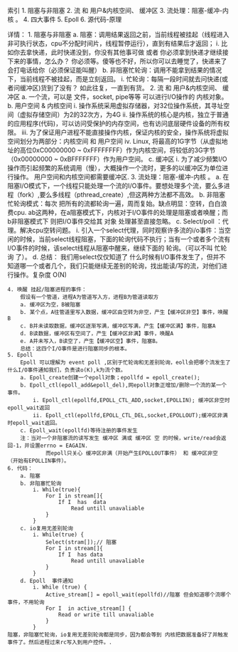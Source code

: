 索引
	1. 阻塞与非阻塞
	2. 流 和 用户&内核空间、 缓冲区
	3. 流处理：阻塞-缓冲-内核 。
	4. 四大事件
	5. Epoll
	6. 源代码-原理
	

详情：
	1. 阻塞与非阻塞
		a. 阻塞：调用结果返回之前，当前线程被挂起（线程进入非可执行状态，cpu不分配时间片，线程暂停运行），直到有结果后才返回；
			i. 比如你去拿快递，此时快递没到，你没有其他事可做 或者 你必须拿到快递才继续接下来的事情，怎么办？ 你必须等。傻等也不好，所以你可以去睡觉了，快递来了会打电话给你（必须保证能叫醒）
		b. 非阻塞忙轮询：调用不能拿到结果的情况下，当前线程不被挂起，而是立刻返回。
			i. 忙轮询：每隔一段时间就去问快递(或者问缓冲区)货到了没有？ 如此往复，一直到有货。
	2. 流 和 用户&内核空间、 缓冲区
		a. 一个流，可以是 文件，socket, pipe等等 可以进行I/O操作的 内核对象。
		b. 用户空间 & 内核空间
			i. 操作系统采用虚拟存储器，对32位操作系统，其寻址空间（虚拟存储空间）为2的32次方，为4G
			ii. 操作系统的核心是内核，独立于普通的应用程序(代码)，可以访问受保护的内存空间，也有访问底层硬件设备的所有权限。
			iii. 为了保证用户进程不能直接操作内核，保证内核的安全，操作系统将虚拟空间划分为两部分：内核空间 和 用户空间
			iv. Linux, 将最高的1G字节（从虚拟地址的高位0xC00000000 ~ 0xFFFFFFFF）作为内核空间，将较低的3G字节（0x00000000 ~ 0xBFFFFFFF）作为用户空间。
		c. 缓冲区
			i. 为了减少频繁I/O操作而引起频繁的系统调用（慢），大概操作一个流时，更多的以缓冲区为单位进行操作。 用户空间和内核空间都需要缓冲区.
	3. 流处理：阻塞-缓冲-内核 。
		a. 在阻塞I/O模式下，一个线程只能处理一个流的I/O事件。要想处理多个流，要么多进程（fork）,要么多线程（pthread_create）,但这两种方法都不高效。
		b. 非阻塞忙轮询模式：每次 把所有的流都轮询一遍，周而复始。缺点明显：空转，白白浪费cpu.
		 ab这两种，在a阻塞模式下，内核对于I/O事件的处理是阻塞或者唤醒；而b非阻塞模式下 则把I/O事件交给其 对象 处理甚至直接忽略。
		c. Select/poll ：代理。解决cpu空转问题。
			i. 引入一个select代理，同时观察许多流的i/o事件：当空闲的时候，当前select线程阻塞，下面的轮询代码不执行；当有一个或者多个流有I/O事件的时候，该select线程从阻塞中醒来，继续下面的 轮询。（可以不叫 忙轮询 了）。
		d. 总结： 我们用select仅仅知道了 什么时候有I/O事件发生了，但并不知道哪一个或者几个，我们只能继续无差别的轮询，找出能读/写的流，对他们进行操作。复杂度 O(N)
	
	4. 唤醒 挂起/阻塞进程的事件：
		假设有一个管道，进程A为管道写入方，进程B为管道读取方
		a. 缓冲区为空，B被阻塞
		b. 某个点，A往管道里写入数据，缓冲区由空转为非空，产生【缓冲区非空】事件，唤醒B
		c. B并未读取数据，缓冲区逐渐写满，缓冲区写满，产生【缓冲区满】事件，阻塞A
		d. B读数据，缓冲区有空间了，产生【缓冲区非满】事件，唤醒A
		e. A并未写入，B读空了，产生【缓冲区空】事件，阻塞B。
		总结：这四个I/O事件是进行阻塞同步的根本。
	5. Epoll
		Epoll 可以理解为 event poll ,区别于忙轮询和无差别轮询，eoll会把哪个流发生了什么I/O事件通知我们，负责读o(K),k为流个数。
		a. Epoll_create创建一个epoll对象；epollfd = epoll_create();
		b. Epoll_ctl(epoll_add&epoll_del),网epoll对象正增加/删除一个流的某一个事件。
			i. Epoll_ctl(epollfd,EPOLL_CTL_ADD,socket,EPOLLIN); 缓冲区非空时epoll_wait返回
			ii. Epoll_ctl(epollfd,EPOLL_CTL_DEL,socket,EPOLLOUT);缓冲区非满时epoll_wait返回。
		c. Epoll_wait(epollfd)等待注册的事件发生
		注：当对一个非阻塞流的读写发生 缓冲区 满或 缓冲区 空 的时候，write/read会返回-1，并设置errno = EAGAIN.
		        而epoll只关心 缓冲区非满（开始产生EPOLLOUT事件） 和 缓冲区非空 （开始有EPOLLIN事件）。
	6. 代码：
		a. 阻塞
		b. 非阻塞忙轮询
			i. While(true){
				For I in stream[]{
					If I  has  data 
						Read untill unavaliable
				}
			}
		c. io复用无差别轮询
			i. While(true) {
				Select(stram[]);// 阻塞
				For I in stream[]{
					If I  has data 
						Read untill unavaliable
				}
			}
		d. Epoll  事件通知
			i. While (true) {
				Active_stream[] = epoll_wait(epollfd)//阻塞 但会知道哪个流哪个事件，不用轮询
				For I  in active_stream[] {
					Read or write till unavaliable
				}
			} 
	阻塞，非阻塞忙轮询，io复用无差别轮询都是同步，因为都会等到 内核把数据准备好了并触发事件了。然后进程过来rc写入到用户控件。.
		


